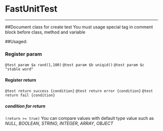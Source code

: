 # FastUnitTest
---

##Document class for create test
You must usage special tag in comment block before class, method and variable

##Usaged:

### Register param
`@test param $a rand(1,100)`
`@test param $b uniqid()`
`@test param $c "stable word"`


#### Register return
`@test return success {condition}`
`@test return error {condition}`
`@test return fail {condition}`

##### condition for return

`(return >= true)` You can compare values with default type value such as *NULL*, *BOOLEAN*, *STRING*, *INTEGER*, *ARRAY*, *OBJECT*
